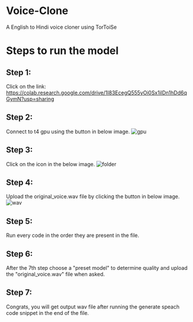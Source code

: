 # Voice-Clone
A English to Hindi voice cloner using TorToiSe

# Steps to run the model

## Step 1: 
Click on the link: https://colab.research.google.com/drive/1I83EcegQ555yOi0Sx1ilDn1hDd6qGymN?usp=sharing

## Step 2:
Connect to t4 gpu using the button in below image.
![gpu](https://github.com/ShreyKhanduja/Voice-Clone/assets/91958095/6dd537a6-0003-49c4-a8c7-6996c5fe4cc3)

## Step 3:
Click on the icon in the below image.
![folder](https://github.com/ShreyKhanduja/Voice-Clone/assets/91958095/62ea0497-242b-4e43-b439-dc84297eed90)

## Step 4:
Upload the original_voice.wav file by clicking the button in below image.
![wav](https://github.com/ShreyKhanduja/Voice-Clone/assets/91958095/9c344dae-4621-4ae4-861c-7d15fc392726)

## Step 5: 
Run every code in the order they are present in the file.
## Step 6: 
After the 7th step choose a "preset model" to determine quality and upload the "original_voice.wav" file when asked.
## Step 7: 
Congrats, you will get output wav file after running the generate speach code snippet in the end of the file.
